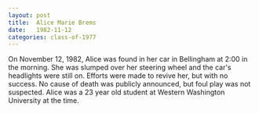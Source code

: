 ```yaml
---
layout: post
title:  Alice Marie Brems
date:   1982-11-12
categories: class-of-1977
---
```

On November 12, 1982, Alice was found in her car in Bellingham at 2:00 in the morning.  She was slumped over her steering wheel and the car's headlights were still on.  Efforts were made to revive her, but with no success.  No cause of death was publicly announced, but foul play was not suspected.  Alice was a 23 year old student at Western Washington University at the time.
